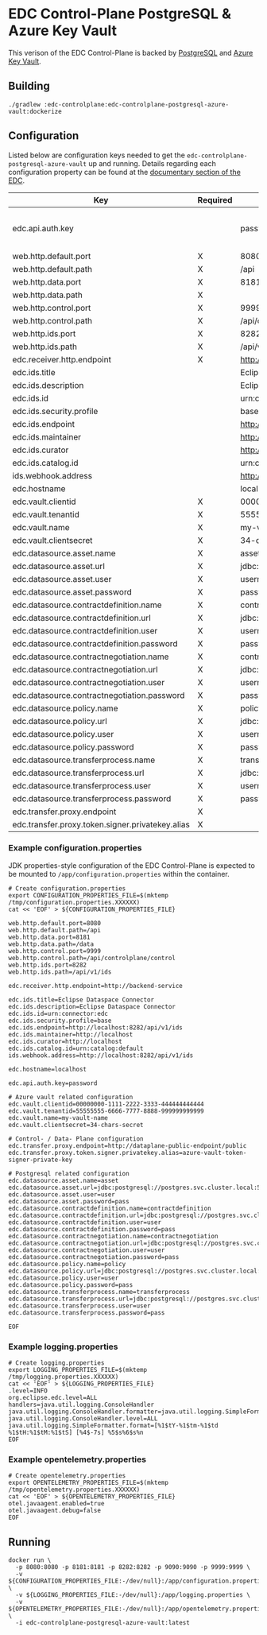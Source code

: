 # EDC Control-Plane PostgreSQL & Azure Key Vault

This verison of the EDC Control-Plane is backed by [PostgreSQL](https://www.postgresql.org/) and [Azure Key Vault](https://azure.microsoft.com/en-us/services/key-vault/#product-overview).

## Building

```shell
./gradlew :edc-controlplane:edc-controlplane-postgresql-azure-vault:dockerize
```

## Configuration

Listed below are configuration keys needed to get the `edc-controlplane-postgresql-azure-vault` up and running.
Details regarding each configuration property can be found at the [documentary section of the EDC](https://github.com/eclipse-edc/Connector/tree/main/docs).

| Key                                              | Required | Example                                                                      | Description                |
|--------------------------------------------------|----------|------------------------------------------------------------------------------|----------------------------|
| edc.api.auth.key                                 |          | password                                                                     | default value: random UUID |
| web.http.default.port                            | X        | 8080                                                                         |                            |
| web.http.default.path                            | X        | /api                                                                         |                            |
| web.http.data.port                               | X        | 8181                                                                         |                            |
| web.http.data.path                               | X        |                                                                              |                            |
| web.http.control.port                            | X        | 9999                                                                         |                            |
| web.http.control.path                            | X        | /api/controlplane/control                                                    |                            |
| web.http.ids.port                                | X        | 8282                                                                         |                            |
| web.http.ids.path                                | X        | /api/v1/ids                                                                  |                            |
| edc.receiver.http.endpoint                       | X        | <http://backend-service>                                                     |                            |
| edc.ids.title                                    |          | Eclipse Dataspace Connector                                                  |                            |
| edc.ids.description                              |          | Eclipse Dataspace Connector                                                  |                            |
| edc.ids.id                                       |          | urn:connector:edc                                                            |                            |
| edc.ids.security.profile                         |          | base                                                                         |                            |
| edc.ids.endpoint                                 |          | <http://localhost:8282/api/v1/ids>                                           |                            |
| edc.ids.maintainer                               |          | <http://localhost>                                                           |                            |
| edc.ids.curator                                  |          | <http://localhost>                                                           |                            |
| edc.ids.catalog.id                               |          | urn:catalog:default                                                          |                            |
| ids.webhook.address                              |          | <http://localhost:8282/api/v1/ids>                                           |                            |
| edc.hostname                                     |          | localhost                                                                    |                            |
| edc.vault.clientid                               | X        | 00000000-1111-2222-3333-444444444444                                         |                            |
| edc.vault.tenantid                               | X        | 55555555-6666-7777-8888-999999999999                                         |                            |
| edc.vault.name                                   | X        | my-vault-name                                                                |                            |
| edc.vault.clientsecret                           | X        | 34-chars-secret                                                              |                            |
| edc.datasource.asset.name                        | X        | asset                                                                        |                            |
| edc.datasource.asset.url                         | X        | jdbc:postgresql://postgres.svc.cluster.local:5432/edc_asset_db               |                            |
| edc.datasource.asset.user                        | X        | username                                                                     |                            |
| edc.datasource.asset.password                    | X        | password                                                                     |                            |
| edc.datasource.contractdefinition.name           | X        | contractdefinition                                                           |                            |
| edc.datasource.contractdefinition.url            | X        | jdbc:postgresql://postgres.svc.cluster.local:5432/edc_contractdefinition_db  |                            |
| edc.datasource.contractdefinition.user           | X        | username                                                                     |                            |
| edc.datasource.contractdefinition.password       | X        | password                                                                     |                            |
| edc.datasource.contractnegotiation.name          | X        | contractnegotiation                                                          |                            |
| edc.datasource.contractnegotiation.url           | X        | jdbc:postgresql://postgres.svc.cluster.local:5432/edc_contractnegotiation_db |                            |
| edc.datasource.contractnegotiation.user          | X        | username                                                                     |                            |
| edc.datasource.contractnegotiation.password      | X        | password                                                                     |                            |
| edc.datasource.policy.name                       | X        | policy                                                                       |                            |
| edc.datasource.policy.url                        | X        | jdbc:postgresql://postgres.svc.cluster.local:5432/edc_policy_db              |                            |
| edc.datasource.policy.user                       | X        | username                                                                     |                            |
| edc.datasource.policy.password                   | X        | password                                                                     |                            |
| edc.datasource.transferprocess.name              | X        | transferprocess                                                              |                            |
| edc.datasource.transferprocess.url               | X        | jdbc:postgresql://postgres.svc.cluster.local:5432/edc_transferprocess_db     |                            |
| edc.datasource.transferprocess.user              | X        | username                                                                     |                            |
| edc.datasource.transferprocess.password          | X        | password                                                                     |                            |
| edc.transfer.proxy.endpoint                      | X        |                                                                              |                            |
| edc.transfer.proxy.token.signer.privatekey.alias | X        |                                                                              |                            |

### Example configuration.properties

JDK properties-style configuration of the EDC Control-Plane is expected to be mounted to `/app/configuration.properties` within the container.

```shell
# Create configuration.properties
export CONFIGURATION_PROPERTIES_FILE=$(mktemp /tmp/configuration.properties.XXXXXX)
cat << 'EOF' > ${CONFIGURATION_PROPERTIES_FILE}

web.http.default.port=8080
web.http.default.path=/api
web.http.data.port=8181
web.http.data.path=/data
web.http.control.port=9999
web.http.control.path=/api/controlplane/control
web.http.ids.port=8282
web.http.ids.path=/api/v1/ids

edc.receiver.http.endpoint=http://backend-service

edc.ids.title=Eclipse Dataspace Connector
edc.ids.description=Eclipse Dataspace Connector
edc.ids.id=urn:connector:edc
edc.ids.security.profile=base
edc.ids.endpoint=http://localhost:8282/api/v1/ids
edc.ids.maintainer=http://localhost
edc.ids.curator=http://localhost
edc.ids.catalog.id=urn:catalog:default
ids.webhook.address=http://localhost:8282/api/v1/ids

edc.hostname=localhost

edc.api.auth.key=password

# Azure vault related configuration
edc.vault.clientid=00000000-1111-2222-3333-444444444444
edc.vault.tenantid=55555555-6666-7777-8888-999999999999
edc.vault.name=my-vault-name
edc.vault.clientsecret=34-chars-secret

# Control- / Data- Plane configuration
edc.transfer.proxy.endpoint=http://dataplane-public-endpoint/public
edc.transfer.proxy.token.signer.privatekey.alias=azure-vault-token-signer-private-key

# Postgresql related configuration
edc.datasource.asset.name=asset
edc.datasource.asset.url=jdbc:postgresql://postgres.svc.cluster.local:5432/edc_asset
edc.datasource.asset.user=user
edc.datasource.asset.password=pass
edc.datasource.contractdefinition.name=contractdefinition
edc.datasource.contractdefinition.url=jdbc:postgresql://postgres.svc.cluster.local:5432/edc_contractdefinition
edc.datasource.contractdefinition.user=user
edc.datasource.contractdefinition.password=pass
edc.datasource.contractnegotiation.name=contractnegotiation
edc.datasource.contractnegotiation.url=jdbc:postgresql://postgres.svc.cluster.local:5432/edc_contractnegotiation
edc.datasource.contractnegotiation.user=user
edc.datasource.contractnegotiation.password=pass
edc.datasource.policy.name=policy
edc.datasource.policy.url=jdbc:postgresql://postgres.svc.cluster.local:5432/edc_policy
edc.datasource.policy.user=user
edc.datasource.policy.password=pass
edc.datasource.transferprocess.name=transferprocess
edc.datasource.transferprocess.url=jdbc:postgresql://postgres.svc.cluster.local:5432/edc_transferprocess
edc.datasource.transferprocess.user=user
edc.datasource.transferprocess.password=pass

EOF
```

### Example logging.properties

```shell
# Create logging.properties
export LOGGING_PROPERTIES_FILE=$(mktemp /tmp/logging.properties.XXXXXX)
cat << 'EOF' > ${LOGGING_PROPERTIES_FILE}
.level=INFO
org.eclipse.edc.level=ALL
handlers=java.util.logging.ConsoleHandler
java.util.logging.ConsoleHandler.formatter=java.util.logging.SimpleFormatter
java.util.logging.ConsoleHandler.level=ALL
java.util.logging.SimpleFormatter.format=[%1$tY-%1$tm-%1$td %1$tH:%1$tM:%1$tS] [%4$-7s] %5$s%6$s%n
EOF
```

### Example opentelemetry.properties

```shell
# Create opentelemetry.properties
export OPENTELEMETRY_PROPERTIES_FILE=$(mktemp /tmp/opentelemetry.properties.XXXXXX)
cat << 'EOF' > ${OPENTELEMETRY_PROPERTIES_FILE}
otel.javaagent.enabled=true
otel.javaagent.debug=false
EOF
```

## Running

```shell
docker run \
  -p 8080:8080 -p 8181:8181 -p 8282:8282 -p 9090:9090 -p 9999:9999 \
  -v ${CONFIGURATION_PROPERTIES_FILE:-/dev/null}:/app/configuration.properties \
  -v ${LOGGING_PROPERTIES_FILE:-/dev/null}:/app/logging.properties \
  -v ${OPENTELEMETRY_PROPERTIES_FILE:-/dev/null}:/app/opentelemetry.properties \
  -i edc-controlplane-postgresql-azure-vault:latest
```
